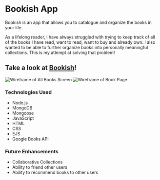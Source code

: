 # Bookish App

Bookish is an app that allows you to catalogue and organize the books in your life.

As a lifelong reader, I have always struggled with trying to keep track of all of the books I have read, want to read, want to buy and already own. I also wanted to be able to further organize books into personally meaningful collections. This is my attempt at solving that problem! 

## Take a look at [Bookish](http://bookishapp.herokuapp.com)! 

![Wireframe of All Books Screen](https://i.imgur.com/Ednfdkn.png)
![Wireframe of Book Page](https://i.imgur.com/2j3ZRDO.png)

### **Technologies Used**

* Node.js
* MongoDB
* Mongoose
* JavaScript
* HTML
* CSS
* EJS
* Google Books API
  
### **Future Enhancements**
* Collaborative Collections
* Ability to friend other users
* Ability to recommend books to other users
